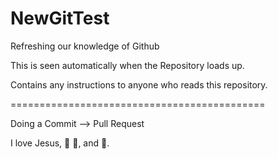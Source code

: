 # NewGitTest
Refreshing our knowledge of Github

This is seen automatically when the Repository loads up.

Contains any instructions to anyone who reads this repository.

============================================

Doing a Commit --> Pull Request

I love Jesus, 🍚 🍨, and 🚗.
